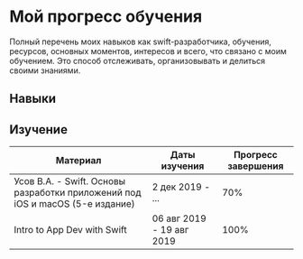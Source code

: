 # Мой прогресс обучения

Полный перечень моих навыков как swift-разработчика, обучения, ресурсов, основных моментов, интересов и всего, что связано с моим обучением. Это способ отслеживать, организовывать и делиться своими знаниями.

## Навыки

## Изучение

| Материал | Даты изучения | Прогресс завершения |
| --- | --- | --- |
| Усов В.А. - Swift. Основы разработки приложений под iOS и macOS (5-е издание) | 2 дек 2019 - ... | 70% |
| Intro to App Dev with Swift | 06 авг 2019 - 19 авг 2019 | 100% |